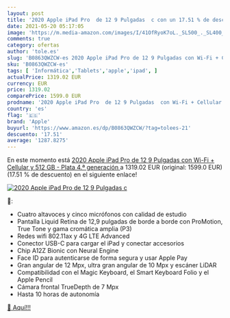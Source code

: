 ```yaml
---
layout: post
title: '2020 Apple iPad Pro  de 12 9 Pulgadas  c con un 17.51 % de descuento'
date: 2021-05-20 05:17:05
image: 'https://m.media-amazon.com/images/I/41OfRyoK7oL._SL500_._SL400_.jpg'
comments: true
category: ofertas
author: 'tole.es'
slug: 'B0863QWZCW-es 2020 Apple iPad Pro de 12 9 Pulgadas con Wi-Fi + Cellular...'
sku: 'B0863QWZCW-es'
tags: [ 'Informática','Tablets','apple','ipad', ]
actualPrice: 1319.02 EUR
currency: EUR
price: 1319.02
comparePrice: 1599.0 EUR
prodname: '2020 Apple iPad Pro  de 12 9 Pulgadas  con Wi-Fi + Cellular y 512 GB  - Plata  4.ª generación '
country: 'es'
flag: '🇪🇸'
brand: 'Apple'
buyurl: 'https://www.amazon.es/dp/B0863QWZCW/?tag=tolees-21'
descuento: '17.51'
average: '1287.8275'
---
```


En este momento está [2020 Apple iPad Pro  de 12 9 Pulgadas  con Wi-Fi + Cellular y 512 GB  - Plata  4.ª generación ](https://www.amazon.es/dp/B0863QWZCW/?tag=tolees-21) a 1319.02 EUR (original: 1599.0 EUR) (17.51 %  de descuento) en el siguiente enlace!

[![2020 Apple iPad Pro  de 12 9 Pulgadas  c](https://m.media-amazon.com/images/I/41OfRyoK7oL._SL500_._SL400_.jpg)](https://www.amazon.es/dp/B0863QWZCW/?tag=tolees-21)

🔎:

- Cuatro altavoces y cinco micrófonos con calidad de estudio
- Pantalla Liquid Retina de 12,9 pulgadas de borde a borde con ProMotion, True Tone y gama cromática amplia (P3)
- Redes wifi 802.11ax y 4G LTE Advanced
- Conector USB-C para cargar el iPad y conectar accesorios
- Chip A12Z Bionic con Neural Engine
- Face ID para autenticarse de forma segura y usar Apple Pay
- Gran angular de 12 Mpx, ultra gran angular de 10 Mpx y escáner LiDAR
- Compatibilidad con el Magic Keyboard, el Smart Keyboard Folio y el Apple Pencil
- Cámara frontal TrueDepth de 7 Mpx
- Hasta 10 horas de autonomía

[🛒 Aquí!!!](https://www.amazon.es/dp/B0863QWZCW/?tag=tolees-21)
